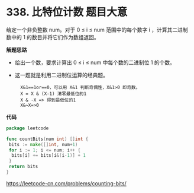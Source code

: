 # 338. 比特位计数 **题目大意** 

给定一个非负整数 num。对于 0 ≤ i ≤ num 范围中的每个数字 i ，计算其二进制数中的 1 的数目并将它们作为数组返回。

**解题思路**  

- 给出一个数，要求计算出 0 ≤ i ≤ num 中每个数的二进制位 1 的个数。

- 这一题就是利用二进制位运算的经典题。

  ```
    X&1==1or==0，可以用 X&1 判断奇偶性，X&1>0 即奇数。
    X = X & (X-1) 清零最低位的1
    X & -X => 得到最低位的1 
    X&~X=>0
  ```

**代码**  

```go
package leetcode

func countBits(num int) []int {
 bits := make([]int, num+1)
 for i := 1; i <= num; i++ {
  bits[i] += bits[i&(i-1)] + 1
 }
 return bits
}
```

https://leetcode-cn.com/problems/counting-bits/